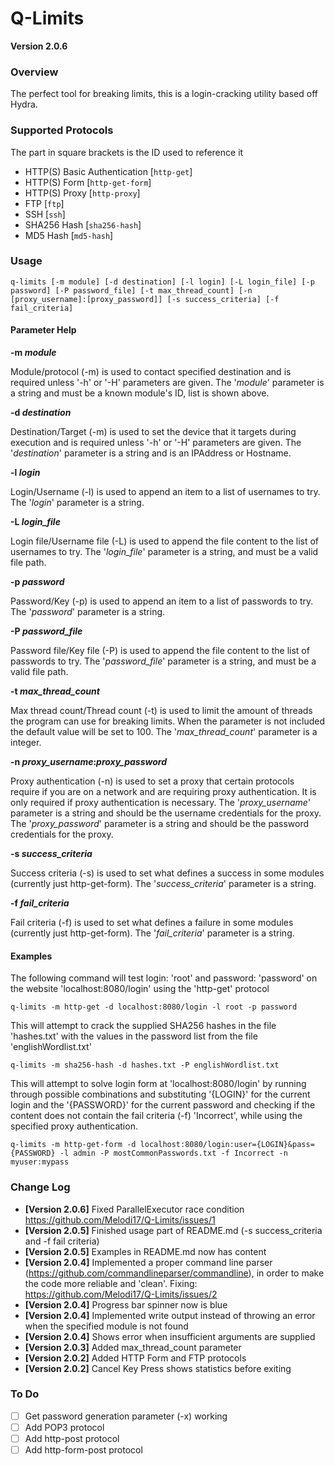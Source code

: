 # Q-Limits

**Version 2.0.6**

### Overview
The perfect tool for breaking limits, this is a login-cracking utility based off Hydra.

### Supported Protocols

The part in square brackets is the ID used to reference it

- HTTP(S) Basic Authentication [`http-get`]
- HTTP(S) Form [`http-get-form`]
- HTTP(S) Proxy [`http-proxy`]
- FTP [`ftp`]
- SSH [`ssh`]
- SHA256 Hash [`sha256-hash`]
- MD5 Hash [`md5-hash`]

### Usage

```shell
q-limits [-m module] [-d destination] [-l login] [-L login_file] [-p password] [-P password_file] [-t max_thread_count] [-n [proxy_username]:[proxy_password]] [-s success_criteria] [-f fail_criteria]
```
####  Parameter Help

**-m *module***

Module/protocol (-m) is used to contact specified destination and is required unless '-h' or '-H' parameters are given. The '*module*' parameter is a string and must be a known module's ID, list is shown above.

**-d *destination***

Destination/Target (-m) is used to set the device that it targets during execution and is required unless '-h' or '-H' parameters are given. The '*destination*' parameter is a string and is an IPAddress or Hostname.

**-l *login***

Login/Username (-l) is used to append an item to a list of usernames to try. The '*login*' parameter is a string.

**-L *login_file***

Login file/Username file (-L) is used to append the file content to the list of usernames to try. The '*login_file*' parameter is a string, and must be a valid file path.

**-p *password***

Password/Key (-p) is used to append an item to a list of passwords to try. The '*password*' parameter is a string.

**-P *password_file***

Password file/Key file (-P) is used to append the file content to the list of passwords to try. The '*password_file*' parameter is a string, and must be a valid file path.

**-t *max_thread_count***

Max thread count/Thread count (-t) is used to limit the amount of threads the program can use for breaking limits. When the parameter is not included the default value will be set to 100. The '*max_thread_count*' parameter is a integer.

**-n *proxy_username*:*proxy_password***

Proxy authentication (-n) is used to set a proxy that certain protocols require if you are on a network and are requiring proxy authentication. It is only required if proxy authentication is necessary. The '*proxy_username*' parameter is a string and should be the username credentials for the proxy. The '*proxy_password*' parameter is a string and should be the password credentials for the proxy.

**-s *success_criteria***

Success criteria (-s) is used to set what defines a success in some modules (currently just http-get-form). The '*success_criteria*' parameter is a string.

**-f *fail_criteria***

Fail criteria (-f) is used to set what defines a failure in some modules (currently just http-get-form). The '*fail_criteria*' parameter is a string.

#### Examples

The following command will test login: 'root' and password: 'password' on the website 'localhost:8080/login' using the 'http-get' protocol

```shell
q-limits -m http-get -d localhost:8080/login -l root -p password
```

This will attempt to crack the supplied SHA256 hashes in the file 'hashes.txt' with the values in the password list from the file 'englishWordlist.txt'

```shell
q-limits -m sha256-hash -d hashes.txt -P englishWordlist.txt
```

This will attempt to solve login form at 'localhost:8080/login' by running through possible combinations and substituting '{LOGIN}' for the current login and the '{PASSWORD}' for the current password and checking if the content does not contain the fail criteria (-f) 'Incorrect', while using the specified proxy authentication.

```shell
q-limits -m http-get-form -d localhost:8080/login:user={LOGIN}&pass={PASSWORD} -l admin -P mostCommonPasswords.txt -f Incorrect -n myuser:mypass
```

### Change Log

- **[Version 2.0.6]** Fixed ParallelExecutor race condition https://github.com/Melodi17/Q-Limits/issues/1
- **[Version 2.0.5]** Finished usage part of README.md (-s success_criteria and -f fail criteria)
- **[Version 2.0.5]** Examples in README.md now has content
- **[Version 2.0.4]** Implemented a proper command line parser (https://github.com/commandlineparser/commandline), in order to make the code more reliable and 'clean'. Fixing: https://github.com/Melodi17/Q-Limits/issues/2
- **[Version 2.0.4]** Progress bar spinner now is blue
- **[Version 2.0.4]** Implemented write output instead of throwing an error when the specified module is not found
- **[Version 2.0.4]** Shows error when insufficient arguments are supplied
- **[Version 2.0.3]** Added max_thread_count parameter
- **[Version 2.0.2]** Added HTTP Form and FTP protocols
- **[Version 2.0.2]** Cancel Key Press shows statistics before exiting

### To Do

- [ ] Get password generation parameter (-x) working
- [ ] Add POP3 protocol
- [ ] Add http-post protocol
- [ ] Add http-form-post protocol